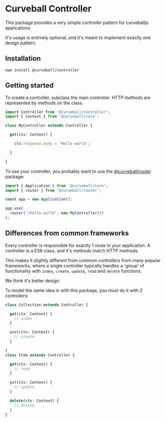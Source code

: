 Curveball Controller
=====================

This package provides a very simple controller pattern for curveballjs
applications.

It's usage is entrirely optional, and it's meant to implement exactly one
design pattern.

Installation
------------

    npm install @curveball/controller


Getting started
---------------

To create a controller, subclass the main controller. HTTP methods are
represented by methods on the class.

```typescript
import Controller from '@curveball/controller';
import { Context } from '@curveball/core';

class MyController extends Controller {

  get(ctx: Context) {

    ctx.response.body = 'Hello world';

  }

}
```

To use your controller, you probably want to use the [@curveball/router][2]
package:

```typescript
import { Application } from '@curveball/core';
import { router } from '@curveball/router';

const app = new Application();

app.use(
  router('/hello-world', new MyController())
);
```

Differences from common frameworks
----------------------------------

Every controller is responsible for exactly 1 route in your application.
A controller is a ES6 class, and it's methods match HTTP methods.

This makes it slightly different from common controllers from many popular
frameworks, where a single controller typically handles a 'group' of
functionality with `index`, `create`, `update`, `read` and `delete` functions.

We think it's better design.

To model the same idea in with this package, you must do it with 2 controllers:

```typescript
class Collection extends Controller {

  get(ctx: Context) {
    // index
  }

  post(ctx: Context) {
    // create
  }

}
class Item extends Controller {

  get(ctx: Context) {
    // read
  }

  put(ctx: Context) {
    // update
  }

  delete(ctx: Context) {
    // delete
  }
}
```

[1]: https://github.com/curveballjs/
[2]: https://github.com/curveballjs/router
